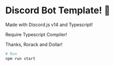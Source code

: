 # Discord Bot Template! 🤖

Made with Discord.js v14 and Typescript!

Require Typescript Compiler!

Thanks, Rorack and Dollar!

```bash
# Run
npm run start
```
